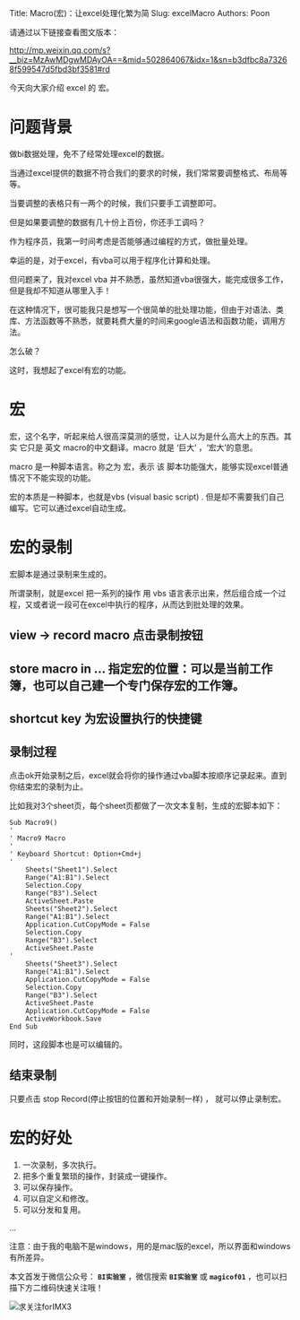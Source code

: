 Title: Macro(宏)：让excel处理化繁为简
Slug:  excelMacro
Authors: Poon


请通过以下链接查看图文版本：

http://mp.weixin.qq.com/s?__biz=MzAwMDgwMDAyOA==&mid=502864067&idx=1&sn=b3dfbc8a73268f599547d5fbd3bf3581#rd

今天向大家介绍 excel 的 宏。

#  问题背景

做bi数据处理，免不了经常处理excel的数据。

当通过excel提供的数据不符合我们的要求的时候，我们常常要调整格式、布局等等。

当要调整的表格只有一两个的时候，我们只要手工调整即可。

但是如果要调整的数据有几十份上百份，你还手工调吗？

作为程序员，我第一时间考虑是否能够通过编程的方式，做批量处理。

幸运的是，对于excel，有vba可以用于程序化计算和处理。

但问题来了，我对excel vba 并不熟悉，虽然知道vba很强大，能完成很多工作，但是我却不知道从哪里入手！

在这种情况下，很可能我只是想写一个很简单的批处理功能，但由于对语法、类库、方法函数等不熟悉，就要耗费大量的时间来google语法和函数功能，调用方法。

怎么破？

这时，我想起了excel有宏的功能。

# 宏

宏，这个名字，听起来给人很高深莫测的感觉，让人以为是什么高大上的东西。其实 它只是 英文 macro的中文翻译。macro 就是 ‘巨大’ ，‘宏大’的意思。

macro 是一种脚本语言。称之为 宏，表示 该 脚本功能强大，能够实现excel普通情况下不能实现的功能。

宏的本质是一种脚本，也就是vbs (visual basic script) . 但是却不需要我们自己编写。它可以通过excel自动生成。

# 宏的录制

宏脚本是通过录制来生成的。

所谓录制，就是excel 把一系列的操作 用 vbs 语言表示出来，然后组合成一个过程，又或者说一段可在excel中执行的程序，从而达到批处理的效果。

## view -> record macro  点击录制按钮

## store macro in ... 指定宏的位置：可以是当前工作簿，也可以自己建一个专门保存宏的工作簿。

## shortcut key 为宏设置执行的快捷键

## 录制过程

点击ok开始录制之后，excel就会将你的操作通过vba脚本按顺序记录起来。直到你结束宏的录制为止。

比如我对3个sheet页，每个sheet页都做了一次文本复制，生成的宏脚本如下：

```vba
Sub Macro9()
'
' Macro9 Macro
'
' Keyboard Shortcut: Option+Cmd+j
'
    Sheets("Sheet1").Select
    Range("A1:B1").Select
    Selection.Copy
    Range("B3").Select
    ActiveSheet.Paste
    Sheets("Sheet2").Select
    Range("A1:B1").Select
    Application.CutCopyMode = False
    Selection.Copy
    Range("B3").Select
    ActiveSheet.Paste
'
    Sheets("Sheet3").Select
    Range("A1:B1").Select
    Application.CutCopyMode = False
    Selection.Copy
    Range("B3").Select
    ActiveSheet.Paste
    Application.CutCopyMode = False
    ActiveWorkbook.Save
End Sub
```

同时，这段脚本也是可以编辑的。

## 结束录制

只要点击 stop Record(停止按钮的位置和开始录制一样) ， 就可以停止录制宏。

# 宏的好处

1. 一次录制，多次执行。
2. 把多个重复繁琐的操作，封装成一键操作。
3. 可以保存操作。
4. 可以自定义和修改。
5. 可以分发和复用。

...

注意：由于我的电脑不是windows，用的是mac版的excel，所以界面和windows有所差异。



本文首发于微信公众号： **`BI实验室`** ，微信搜索 **`BI实验室`** 或 **`magicof01`** ，也可以扫描下方二维码快速关注哦！

![求关注forIMX3](http://www.imx3.com/img/weixin_bi_common/sdr_code_tree.png)
